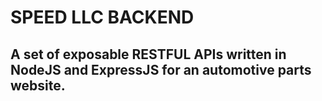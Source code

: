 # SPEED LLC BACKEND

## A set of exposable RESTFUL APIs written in NodeJS and ExpressJS for an automotive parts website.

